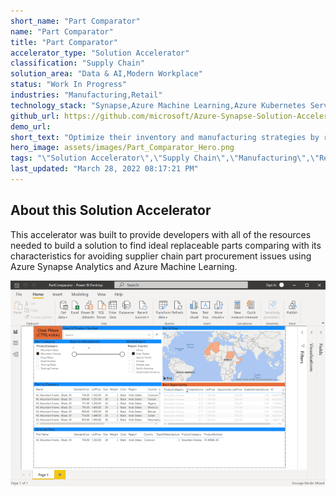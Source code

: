 ```yaml
---
short_name: "Part Comparator"
name: "Part Comparator"
title: "Part Comparator"
accelerator_type: "Solution Accelerator"
classification: "Supply Chain"
solution_area: "Data & AI,Modern Workplace"
status: "Work In Progress"
industries: "Manufacturing,Retail"
technology_stack: "Synapse,Azure Machine Learning,Azure Kubernetes Services,Azure Logic Apps,,Power BI"
github_url: https://github.com/microsoft/Azure-Synapse-Solution-Accelerator--Part-Comparator
demo_url: 
short_text: "Optimize their inventory and manufacturing strategies by recommending available parts that could replace more expensive ones based on similarity matching"
hero_image: assets/images/Part_Comparator_Hero.png
tags: "\"Solution Accelerator\",\"Supply Chain\",\"Manufacturing\",\"Retail\",\"Synapse\",\"Azure Machine Learning\",\"Azure Kubernetes Services\",\"Azure Logic Apps,\",\"Power BI\""
last_updated: "March 28, 2022 08:17:21 PM"
---
```

## About this Solution Accelerator

This accelerator was built to provide developers with all of the resources needed to build a solution to find ideal replaceable parts comparing with its characteristics for avoiding supplier chain part procurement issues using Azure Synapse Analytics and Azure Machine Learning.

![Part Comparator](../assets/images/PowerBI.png)